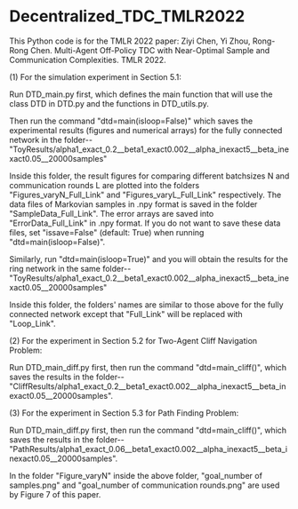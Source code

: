 # Decentralized_TDC_TMLR2022
This Python code is for the TMLR 2022 paper:
Ziyi Chen, Yi Zhou, Rong-Rong Chen. Multi-Agent Off-Policy TDC with Near-Optimal Sample and Communication Complexities. TMLR 2022.


(1) For the simulation experiment in Section 5.1:

Run DTD_main.py first, which defines the main function that will use the class DTD in DTD.py and the functions in DTD_utils.py. 

Then run the command "dtd=main(isloop=False)" which saves the experimental results (figures and numerical arrays) for the fully connected network in the folder--
"ToyResults/alpha1_exact_0.2__beta1_exact0.002__alpha_inexact5__beta_inexact0.05__20000samples"

Inside this folder, the result figures for comparing different batchsizes N and communication rounds L are plotted into the folders "Figures_varyN_Full_Link" and 
"Figures_varyL_Full_Link" respectively. The data files of Markovian samples in .npy format is saved in the folder "SampleData_Full_Link". The error arrays are 
saved into "ErrorData_Full_Link" in .npy format. If you do not want to save these data files, set "issave=False" (default: True) when running "dtd=main(isloop=False)". 

Similarly, run "dtd=main(isloop=True)" and you will obtain the results for the ring network in the same folder--
"ToyResults/alpha1_exact_0.2__beta1_exact0.002__alpha_inexact5__beta_inexact0.05__20000samples"

Inside this folder, the folders' names are similar to those above for the fully connected network except that "Full_Link" will be replaced with "Loop_Link". 


(2) For the experiment in Section 5.2 for Two-Agent Cliff Navigation Problem:

Run DTD_main_diff.py first, then run the command "dtd=main_cliff()", which saves the results in the folder-- 
"CliffResults/alpha1_exact_0.2__beta1_exact0.002__alpha_inexact5__beta_inexact0.05__20000samples".


(3) For the experiment in Section 5.3 for Path Finding Problem:

Run DTD_main_diff.py first, then run the command "dtd=main_cliff()", which saves the results in the folder-- 
"PathResults/alpha1_exact_0.06__beta1_exact0.002__alpha_inexact5__beta_inexact0.05__20000samples".

In the folder "Figure_varyN" inside the above folder, "goal_number of samples.png" and "goal_number of communication rounds.png" are used by Figure 7 of this paper. 

